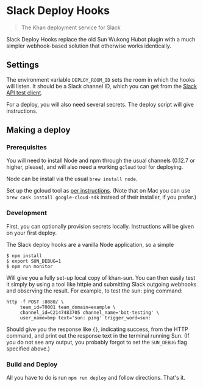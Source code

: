 # Slack Deploy Hooks
> The Khan deployment service for Slack

Slack Deploy Hooks replace the old Sun Wukong Hubot plugin with a much simpler
webhook-based solution that otherwise works identically.

## Settings

The environment variable `DEPLOY_ROOM_ID` sets the room in which the hooks will
listen.  It should be a Slack channel ID, which you can get from the [Slack API
test client][api-test].

[api-test]: https://api.slack.com/methods/channels.list/test

For a deploy, you will also need several secrets.  The deploy script will give
instructions.

## Making a deploy

### Prerequisites
You will need to install Node and npm through the usual channels (0.12.7
or higher, please), and will also need a working `gcloud` tool for deploying.

Node can be install via the usual `brew install node`.

Set up the gcloud tool as [per instructions][gcloud-install]. (Note
that on Mac you can use `brew cask install google-cloud-sdk` instead of their
installer, if you prefer.)

[gcloud-install]: https://cloud.google.com/container-engine/docs/before-you-begin#install_the_gcloud_command_line_interface

### Development

First, you can optionally provision secrets locally. Instructions will be
given on your first deploy.

The Slack deploy hooks are a vanilla Node application, so a simple

    $ npm install
    $ export SUN_DEBUG=1
    $ npm run monitor

Will give you a fully set-up local copy of khan-sun. You can then easily test
it simply by using a tool like httpie and submitting Slack outgoing webhooks
and observing the result. For example, to test the sun: ping command:

    http -f POST :8080/ \
         team_id=T0001 team_domain=example \
         channel_id=C2147483705 channel_name='bot-testing' \
         user_name=bmp text='sun: ping' trigger_word=sun:

Should give you the response like `{}`, indicating success, from the HTTP
command, and print out the response text in the terminal running Sun. (If you
do not see any output, you probably forgot to set the `SUN_DEBUG` flag specified
above.)

### Build and Deploy

All you have to do is run `npm run deploy` and follow directions. That's it.
